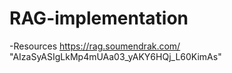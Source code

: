 # RAG-implementation
-Resources
https://rag.soumendrak.com/
\"AIzaSyASIgLkMp4mUAa03_yAKY6HQj_L60KimAs\"

